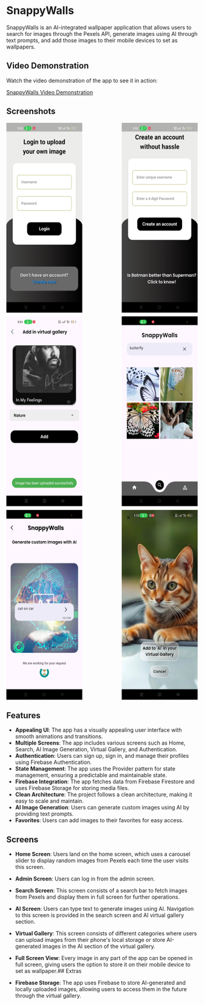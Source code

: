 # SnappyWalls

SnappyWalls is an AI-integrated wallpaper application that allows users to search for images through the Pexels API, generate images using AI through text prompts, and add those images to their mobile devices to set as wallpapers.

## Video Demonstration

Watch the video demonstration of the app to see it in action:

[SnappyWalls Video Demonstration](https://vimeo.com/1049101672/42b21a858f?ts=0&share=copy)

## Screenshots

<div style="display: flex; flex-wrap: wrap; gap: 10px; justify-content: space-between;">
  <img src="assetss/01.jpg" alt="Screenshot 1" width="200" height="500">
  <img src="assetss/02.jpg" alt="Screenshot 2" width="200" height="500">
  <img src="assetss/03.jpg" alt="Screenshot 3" width="200" height="500">
  <img src="assetss/04.jpg" alt="Screenshot 4" width="200" height="500">
  <img src="assetss/05.jpg" alt="Screenshot 5" width="200" height="500">
  <img src="assetss/06.jpg" alt="Screenshot 6" width="200" height="500">
</div>

## Features

- **Appealing UI**: The app has a visually appealing user interface with smooth animations and transitions.
- **Multiple Screens**: The app includes various screens such as Home, Search, AI Image Generation, Virtual Gallery, and Authentication.
- **Authentication**: Users can sign up, sign in, and manage their profiles using Firebase Authentication.
- **State Management**: The app uses the Provider pattern for state management, ensuring a predictable and maintainable state.
- **Firebase Integration**: The app fetches data from Firebase Firestore and uses Firebase Storage for storing media files.
- **Clean Architecture**: The project follows a clean architecture, making it easy to scale and maintain.
- **AI Image Generation**: Users can generate custom images using AI by providing text prompts.
- **Favorites**: Users can add images to their favorites for easy access.

## Screens

- **Home Screen**: Users land on the home screen, which uses a carousel slider to display random images from Pexels each time the user visits this screen.
- **Admin Screen**: Users can log in from the admin screen.
- **Search Screen**: This screen consists of a search bar to fetch images from Pexels and display them in full screen for further operations.
- **AI Screen**: Users can type text to generate images using AI. Navigation to this screen is provided in the search screen and AI virtual gallery section.
- **Virtual Gallery**: This screen consists of different categories where users can upload images from their phone's local storage or store AI-generated images in the AI section of the virtual gallery.
- **Full Screen View**: Every image in any part of the app can be opened in full screen, giving users the option to store it on their mobile device to set as wallpaper.## Extras

- **Firebase Storage**: The app uses Firebase to store AI-generated and locally uploaded images, allowing users to access them in the future through the virtual gallery.


